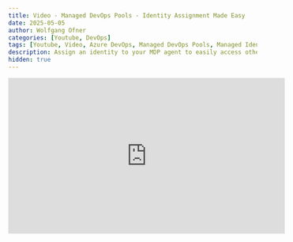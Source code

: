 ```yaml
---
title: Video - Managed DevOps Pools - Identity Assignment Made Easy
date: 2025-05-05
author: Wolfgang Ofner
categories: [Youtube, DevOps]
tags: [Youtube, Video, Azure DevOps, Managed DevOps Pools, Managed Identity]
description: Assign an identity to your MDP agent to easily access other Azure resources and simplify your Azure DevOps pipelines.
hidden: true
---
```


<iframe width="560" height="315" src="https://www.youtube.com/embed/ztjNzrkfNbU" title="YouTube video player" frameborder="0" allow="accelerometer; autoplay; clipboard-write; encrypted-media; gyroscope; picture-in-picture; web-share" referrerpolicy="strict-origin-when-cross-origin" allowfullscreen></iframe>